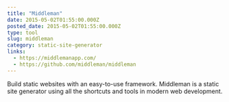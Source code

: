 ```yaml
---
title: "Middleman"
date: 2015-05-02T01:55:00.000Z
posted_date: 2015-05-02T01:55:00.000Z
type: tool
slug: middleman
category: static-site-generator
links:
  - https://middlemanapp.com/
  - https://github.com/middleman/middleman
---
```

Build static websites with an easy-to-use framework. Middleman is a static site generator using all the shortcuts and tools in modern web development.




